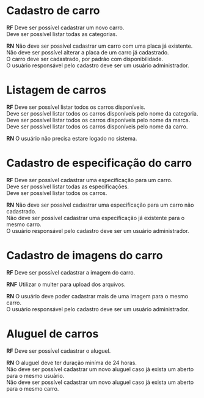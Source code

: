 # Cadastro de carro

**RF**
Deve ser possível cadastrar um novo carro. <br>
Deve ser possível listar todas as categorias.

**RN**
Não deve ser possível cadastrar um carro com uma placa já existente. <br>
Não deve ser possível alterar a placa de um carro já cadastrado. <br>
O carro deve ser cadastrado, por padrão com disponibilidade. <br>
O usuário responsável pelo cadastro deve ser um usuário administrador.

# Listagem de carros

**RF** 
Deve ser possível listar todos os carros disponíveis. <br>
Deve ser possível listar todos os carros disponíveis pelo nome da categoria. <br>
Deve ser possível listar todos os carros disponíveis pelo nome da marca. <br>
Deve ser possível listar todos os carros disponíveis pelo nome da carro. 

**RN**
O usuário não precisa estare logado no sistema.

# Cadastro de especificação do carro

**RF**
Deve ser possível cadastrar uma especificação para um carro. <br>
Deve ser possível listar todas as especificações. <br>
Deve ser possível listar todos os carros.

**RN**
Não deve ser possível cadastrar uma especificação para um carro não cadastrado. <br>
Não deve ser possível cadastrar uma especificação já existente para o mesmo carro. <br>
O usuário responsável pelo cadastro deve ser um usuário administrador.

# Cadastro de imagens do carro

**RF**
Deve ser possível cadastrar a imagem do carro.

**RNF**
Utilizar o multer para upload dos arquivos.

**RN**
O usuário deve poder cadastrar mais de uma imagem para o mesmo carro. <br>
O usuário responsável pelo cadastro deve ser um usuário administrador.

# Aluguel de carros

**RF**
Deve ser possível cadastrar o aluguel.

**RN**
O aluguel deve ter duração miníma de 24 horas. <br>
Não deve ser possível cadastrar um novo aluguel caso já exista um aberto para o mesmo usuário. <br>
Não deve ser possível cadastrar um novo aluguel caso já exista um aberto para o mesmo carro. 